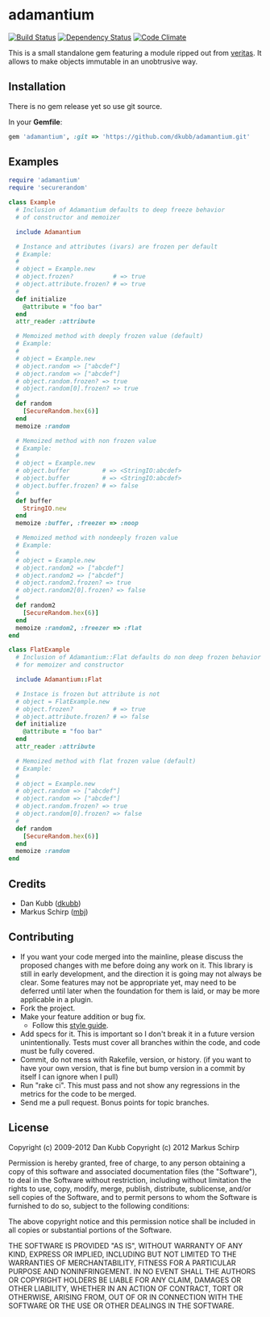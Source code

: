 adamantium
==========

[![Build Status](https://secure.travis-ci.org/dkubb/adamantium.png)](http://travis-ci.org/dkubb/adamantium)
[![Dependency Status](https://gemnasium.com/dkubb/adamantium.png)](https://gemnasium.com/dkubb/adamantium)
[![Code Climate](https://codeclimate.com/badge.png)](https://codeclimate.com/github/dkubb/adamantium)

This is a small standalone gem featuring a module ripped out from [veritas](https://github.com/dkubb/veritas).
It allows to make objects immutable in an unobtrusive way.

Installation
------------

There is no gem release yet so use git source.

In your **Gemfile**:

``` ruby
gem 'adamantium', :git => 'https://github.com/dkubb/adamantium.git'
```

Examples
--------

``` ruby
require 'adamantium'
require 'securerandom'

class Example
  # Inclusion of Adamantium defaults to deep freeze behavior 
  # of constructor and memoizer

  include Adamantium

  # Instance and attributes (ivars) are frozen per default
  # Example:
  #
  # object = Example.new
  # object.frozen?           # => true
  # object.attribute.frozen? # => true
  #
  def initialize
    @attribute = "foo bar"
  end
  attr_reader :attribute

  # Memoized method with deeply frozen value (default)
  # Example: 
  # 
  # object = Example.new
  # object.random => ["abcdef"]
  # object.random => ["abcdef"]
  # object.random.frozen? => true
  # object.random[0].frozen? => true
  #
  def random
    [SecureRandom.hex(6)]
  end
  memoize :random

  # Memoized method with non frozen value
  # Example: 
  # 
  # object = Example.new
  # object.buffer         # => <StringIO:abcdef>
  # object.buffer         # => <StringIO:abcdef>
  # object.buffer.frozen? # => false
  #
  def buffer
    StringIO.new
  end
  memoize :buffer, :freezer => :noop

  # Memoized method with nondeeply frozen value
  # Example: 
  # 
  # object = Example.new
  # object.random2 => ["abcdef"]
  # object.random2 => ["abcdef"]
  # object.random2.frozen? => true
  # object.random2[0].frozen? => false
  #
  def random2
    [SecureRandom.hex(6)]
  end
  memoize :random2, :freezer => :flat
end

class FlatExample
  # Inclusion of Adamantium::Flat defaults do non deep frozen behavior
  # for memoizer and constructor

  include Adamantium::Flat

  # Instace is frozen but attribute is not
  # object = FlatExample.new
  # object.frozen?           # => true
  # object.attribute.frozen? # => false
  def initialize
    @attribute = "foo bar"
  end
  attr_reader :attribute

  # Memoized method with flat frozen value (default)
  # Example: 
  # 
  # object = Example.new
  # object.random => ["abcdef"]
  # object.random => ["abcdef"]
  # object.random.frozen? => true
  # object.random[0].frozen? => false
  #
  def random
    [SecureRandom.hex(6)]
  end
  memoize :random
end
```

Credits
-------

* Dan Kubb ([dkubb](https://github.com/dkubb))
* Markus Schirp ([mbj](https://github.com/mbj))

Contributing
-------------

* If you want your code merged into the mainline, please discuss the proposed changes with me before doing any work on it. This library is still in early development, and the direction it is going may not always be clear. Some features may not be appropriate yet, may need to be deferred until later when the foundation for them is laid, or may be more applicable in a plugin.
* Fork the project.
* Make your feature addition or bug fix.
  * Follow this [style guide](https://github.com/dkubb/styleguide).
* Add specs for it. This is important so I don't break it in a future version unintentionally. Tests must cover all branches within the code, and code must be fully covered.
* Commit, do not mess with Rakefile, version, or history. (if you want to have your own version, that is fine but bump version in a commit by itself I can ignore when I pull)
* Run "rake ci". This must pass and not show any regressions in the metrics for the code to be merged.
* Send me a pull request. Bonus points for topic branches.

License
-------

Copyright (c) 2009-2012 Dan Kubb
Copyright (c) 2012 Markus Schirp 

Permission is hereby granted, free of charge, to any person obtaining
a copy of this software and associated documentation files (the
"Software"), to deal in the Software without restriction, including
without limitation the rights to use, copy, modify, merge, publish,
distribute, sublicense, and/or sell copies of the Software, and to
permit persons to whom the Software is furnished to do so, subject to
the following conditions:

The above copyright notice and this permission notice shall be
included in all copies or substantial portions of the Software.

THE SOFTWARE IS PROVIDED "AS IS", WITHOUT WARRANTY OF ANY KIND,
EXPRESS OR IMPLIED, INCLUDING BUT NOT LIMITED TO THE WARRANTIES OF
MERCHANTABILITY, FITNESS FOR A PARTICULAR PURPOSE AND
NONINFRINGEMENT. IN NO EVENT SHALL THE AUTHORS OR COPYRIGHT HOLDERS BE
LIABLE FOR ANY CLAIM, DAMAGES OR OTHER LIABILITY, WHETHER IN AN ACTION
OF CONTRACT, TORT OR OTHERWISE, ARISING FROM, OUT OF OR IN CONNECTION
WITH THE SOFTWARE OR THE USE OR OTHER DEALINGS IN THE SOFTWARE.
